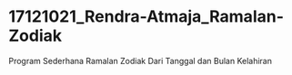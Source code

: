 # 17121021_Rendra-Atmaja_Ramalan-Zodiak
Program Sederhana Ramalan Zodiak Dari Tanggal dan Bulan Kelahiran
